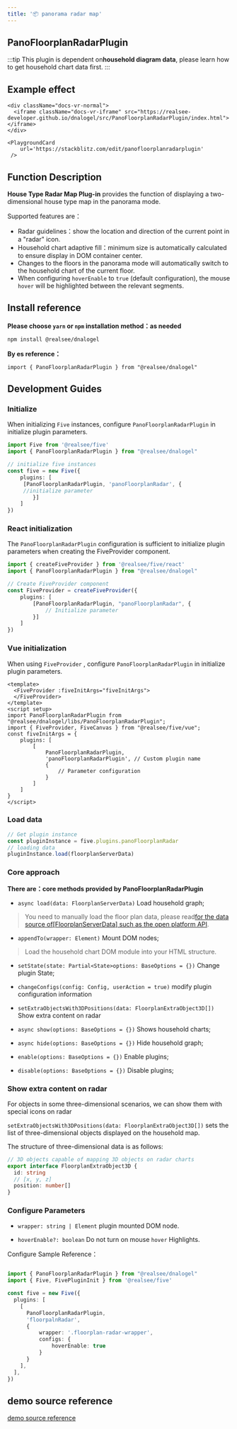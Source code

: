 ```yaml
---
title: '📦 panorama radar map'
---
```


## **PanoFloorplanRadarPlugin**

:::tip This plugin is dependent on**household diagram data**, please learn how to get household chart data first.
:::

## Example effect

```mdx-code-block
<div className="docs-vr-normal">
  <iframe className="docs-vr-iframe" src="https://realsee-developer.github.io/dnalogel/src/PanoFloorplanRadarPlugin/index.html"></iframe>
</div>

<PlaygroundCard
    url='https://stackblitz.com/edit/panofloorplanradarplugin'
 />
```

## Function Description

**House Type Radar Map Plug-in** provides the function of displaying a two-dimensional house type map in the panorama mode.

Supported features are：

- Radar guidelines：show the location and direction of the current point in a "radar" icon.
- Household chart adaptive fill：minimum size is automatically calculated to ensure display in DOM container center.
- Changes to the floors in the panorama mode will automatically switch to the household chart of the current floor.
- When configuring `hoverEnable` to `true` (default configuration), the mouse `hover` will be highlighted between the relevant segments.

## Install reference

**Please choose `yarn` or `npm` installation method：as needed**

```bash npm2yarn
npm install @realsee/dnalogel
```

**By es reference：**

```tsx
import { PanoFloorplanRadarPlugin } from "@realsee/dnalogel"
```

## Development Guides

### Initialize

When initializing `Five` instances, configure `PanoFloorplanRadarPlugin` in initialize plugin parameters.

```ts
import Five from '@realsee/five'
import { PanoFloorplanRadarPlugin } from "@realsee/dnalogel"

// initialize five instances
const five = new Five({
    plugins: [
     [PanoFloorplanRadarPlugin, 'panoFloorplanRadar', {
     //initialize parameter
        }]
    ]
})
```

### React initialization

The `PanoFloorplanRadarPlugin` configuration is sufficient to initialize plugin parameters when creating the FiveProvider component.

```ts
import { createFiveProvider } from '@realsee/five/react'
import { PanoFloorplanRadarPlugin } from "@realsee/dnalogel"

// Create FiveProvider component
const FiveProvider = createFiveProvider({
    plugins: [
        [PanoFloorplanRadarPlugin, "panoFloorplanRadar", {
            // Initialize parameter
        }]
    ]
})
```

### Vue initialization

When using `FiveProvider` , configure `PanoFloorplanRadarPlugin` in initialize plugin parameters.

```vue
<template>
  <FiveProvider :fiveInitArgs="fiveInitArgs">
  </FiveProvider>
</template>
<script setup>
import PanoFloorplanRadarPlugin from "@realsee/dnalogel/libs/PanoFloorplanRadarPlugin";
import { FiveProvider, FiveCanvas } from "@realsee/five/vue";
const fiveInitArgs = {
    plugins: [
        [
            PanoFloorplanRadarPlugin,
            'panoFloorplanRadarPlugin', // Custom plugin name
            {
                // Parameter configuration
            }
        ]
    ]
}
</script>
```

### Load data

```ts
// Get plugin instance
const pluginInstance = five.plugins.panoFloorplanRadar
// loading data
pluginInstance.load(floorplanServerData)
```

### Core approach

**There are：core methods provided by PanoFloorplanRadarPlugin**

- `async load(data: FloorplanServerData)` Load household graph;

> You need to manually load the floor plan data, please read[for the data source of[FloorplanServerData] such as the open platform API](https://open-platform.realsee.com/developer/open/api/#/).

- `appendTo(wrapper: Element)` Mount DOM nodes;

> Load the household chart DOM module into your HTML structure.

- `setState(state: Partial<State>options: BaseOptions = {})` Change plugin State;

- `changeConfigs(config: Config, userAction = true)` modify plugin configuration information

- `setExtraObjectsWith3DPositions(data: FloorplanExtraObject3D[])` Show extra content on radar

- `async show(options: BaseOptions = {})` Shows household charts;

- `async hide(options: BaseOptions = {})` Hide household graph;

- `enable(options: BaseOptions = {})` Enable plugins;

- `disable(options: BaseOptions = {})` Disable plugins;

### Show extra content on radar

For objects in some three-dimensional scenarios, we can show them with special icons on radar

`setExtraObjectsWith3DPositions(data: FloorplanExtraObject3D[])` sets the list of three-dimensional objects displayed on the household map.

The structure of three-dimensional data is as follows:

```ts
// 3D objects capable of mapping 3D objects on radar charts
export interface FloorplanExtraObject3D {
  id: string
  // [x, y, z]
  position: number[]
}
```

### Configure Parameters

- `wrapper: string | Element` plugin mounted DOM node.

- `hoverEnable?: boolean` Do not turn on mouse `hover` Highlights.

Configure Sample Reference：

```ts

import { PanoFloorplanRadarPlugin } from "@realsee/dnalogel"
import { Five, FivePluginInit } from '@realsee/five'

const five = new Five({
  plugins: [
    [
      PanoFloorplanRadarPlugin,
      'floorpalnRadar',
      { 
          wrapper: '.floorplan-radar-wrapper', 
          configs: {
              hoverEnable: true
          }
      }
    ],
  ],
})

```

## demo source reference

[demo source reference](https://github.com/realsee-developer/dnalogel/tree/main/examples/src)
